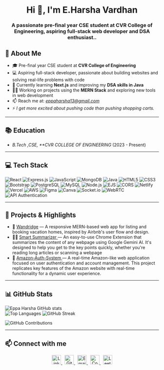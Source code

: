 <h1 align="center">Hi 👋, I'm E.Harsha Vardhan</h1>

<h3 align="center">A passionate pre-final year CSE student at CVR College of Engineering, aspiring full-stack web developer and DSA enthusiast..</h3>

## 🚀 About Me

- 🎓 Pre-final year CSE student at **CVR College of Engineering**
- 💻 Aspiring full-stack developer, passionate about building websites and solving real-life problems with code
- 🌱 Currently learning **Next.js** and improving my **DSA skills in Java**
- 👨‍💻 Working on projects using the **MERN Stack** and exploring new tools in web development
- 📫 Reach me at: *eppaharsha13@gmail.com*
- ⚡ _I get more excited about pushing code than pushing shopping carts._

---

## 📚 Education

- _B.Tech ,CSE, \*\*CVR COLLEGE OF ENGINEERING_ (2023 - Present)

---

## 💻 Tech Stack

![React](https://img.shields.io/badge/React-20232A?style=for-the-badge&logo=react&logoColor=61DAFB)
![Express.js](https://img.shields.io/badge/Express.js-000000?style=for-the-badge&logo=express&logoColor=white)
![JavaScript](https://img.shields.io/badge/JavaScript-F7DF1E?style=for-the-badge&logo=javascript&logoColor=black)
![MongoDB](https://img.shields.io/badge/MongoDB-4EA94B?style=for-the-badge&logo=mongodb&logoColor=white)
![Java](https://img.shields.io/badge/Java-ED8B00?style=for-the-badge&logo=openjdk&logoColor=white)
![HTML5](https://img.shields.io/badge/HTML5-E34F26?style=for-the-badge&logo=html5&logoColor=white)
![CSS3](https://img.shields.io/badge/CSS3-1572B6?style=for-the-badge&logo=css3&logoColor=white)
![Bootstrap](https://img.shields.io/badge/Bootstrap-563D7C?style=for-the-badge&logo=bootstrap&logoColor=white)
![PostgreSQL](https://img.shields.io/badge/PostgreSQL-316192?style=for-the-badge&logo=postgresql&logoColor=white)
![MySQL](https://img.shields.io/badge/MySQL-4479A1?style=for-the-badge&logo=mysql&logoColor=white)
![Node.js](https://img.shields.io/badge/Node.js-339933?style=for-the-badge&logo=node.js&logoColor=white)
![EJS](https://img.shields.io/badge/EJS-8F4E1C?style=for-the-badge&logo=ejs&logoColor=white)
![CORS](https://img.shields.io/badge/CORS-00599C?style=for-the-badge&logo=cloudflare&logoColor=white)
![Netlify](https://img.shields.io/badge/netlify-%23000000.svg?style=for-the-badge&logo=netlify&logoColor=white)
![Vercel](https://img.shields.io/badge/vercel-%23000000.svg?style=for-the-badge&logo=vercel&logoColor=white)
![AWS](https://img.shields.io/badge/AWS-%23FF9900.svg?style=for-the-badge&logo=amazonaws&logoColor=white)
![Figma](https://img.shields.io/badge/figma-%23F24E1E.svg?style=for-the-badge&logo=figma&logoColor=white)
![Canva](https://img.shields.io/badge/Canva-%2300C4CC.svg?style=for-the-badge&logo=Canva&logoColor=white)
![Socket.io](https://img.shields.io/badge/Socket.io-010101?style=for-the-badge&logo=socket.io&logoColor=white)
![WebRTC](https://img.shields.io/badge/WebRTC-333333?style=for-the-badge&logo=webrtc&logoColor=white)
![API Authentication](https://img.shields.io/badge/API%20Auth-OAuth2%20%7C%20JWT-7B1FA2?style=for-the-badge&logo=auth0&logoColor=white)

---

## 🔭 Projects & Highlights

- 💬 [ Wandridge](https://github.com/EppaHarsha/Wandridge) — A responsive MERN-based web app for listing and booking vacation homes, inspired by Airbnb's user flow and design.
- 👨‍💻 [ Smart Summarizer ](https://github.com/EppaHarsha/SmartSummarizer) — An easy-to-use Chrome Extension that summarizes the content of any webpage using Google Gemini AI. It's designed to help you get to the key points quickly, whether you're reading long articles or scanning a webpage
- 🍔 [ Amazon-Auth-System ](https://github.com/EppaHarsha/Amazon-clone-Auth-System) — A real-time Amazon-like web application focused on user authentication and account management. This project replicates key features of the Amazon website with real-time functionality for a dynamic user experience.

---

## 📊 GitHub Stats

![Eppa Harsha GitHub stats](https://github-readme-stats.vercel.app/api?username=EppaHarsha&theme=dark&show_icons=true)  
![Top Languages](https://github-readme-stats.vercel.app/api/top-langs/?username=EppaHarsha&theme=dark&layout=compact)
![GitHub Streak](https://streak-stats.demolab.com?user=EppaHarsha&theme=dark&hide_border=false)

![GitHub Contributions](https://github-readme-stats.vercel.app/api?username=EppaHarsha&show_icons=true&theme=dark&hide_border=false)

---

## 📫 Connect with me

<p align="center">
  <a href="https://www.linkedin.com/in/eppa-harsha-vardhan-443b38325/" target="_blank">
    <img src="https://cdn-icons-png.flaticon.com/512/174/174857.png" alt="LinkedIn" width="30" height="30"/>
  </a> &nbsp;
  <a href="https://github.com/EppaHarsha" target="_blank">
    <img src="https://cdn-icons-png.flaticon.com/512/733/733553.png" alt="GitHub" width="30" height="30"/>
  </a> &nbsp;
  <a href="mailto:eppaharsha13@gmail.com" target="_blank">
    <img src="https://cdn-icons-png.flaticon.com/512/281/281769.png" alt="Email" width="30" height="30"/>
  </a> &nbsp;
  <a href="https://www.codechef.com/users/eppaharsha" target="_blank">
    <img src="https://assets.codechef.com/sites/all/themes/abessive/logo.svg" alt="CodeChef" width="30" height="30"/>
  </a> &nbsp;
  <a href="https://leetcode.com/u/eppaharsha/" target="_blank">
    <img src="https://leetcode.com/static/images/LeetCode_logo_rvs.png" alt="LeetCode" width="30" height="30"/>
  </a>
</p>
